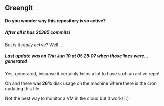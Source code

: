 ## Greengit

#### Do you wonder why this repository is so active?

##### After all it has 20385 commits!

But is it *really* active? Well...

##### Last update was on Thu Jun 10 at 05:25:07 when those lines were... generated

Yes, generated, because it certainly helps a lot to have such an active repo!

Oh and there was **26%** disk usage on the machine
where there is the cron updating this file.

Not the best way to monitor a VM in the cloud but it works! :)

